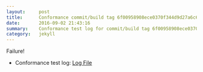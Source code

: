 ```yaml
---
layout:     post
title:      Conformance commit/build tag 6f00958908ece0370f344d9d27a6c6b9065b5b61
date:       2016-09-02 21:43:16
summary:    Conformance test log for commit/build tag 6f00958908ece0370f344d9d27a6c6b9065b5b61.
category:   jekyll
---
```


Failure!

- Conformance test log: [Log File](http://s3-us-west-2.amazonaws.com/kraken-e2e-logs/conformance/69/build-log.txt)
